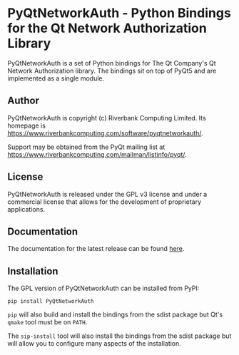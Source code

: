 # PyQtNetworkAuth - Python Bindings for the Qt Network Authorization Library

PyQtNetworkAuth is a set of Python bindings for The Qt Company's Qt Network
Authorization library.  The bindings sit on top of PyQt5 and are implemented as
a single module.


## Author

PyQtNetworkAuth is copyright (c) Riverbank Computing Limited.  Its homepage is
https://www.riverbankcomputing.com/software/pyqtnetworkauth/.

Support may be obtained from the PyQt mailing list at
https://www.riverbankcomputing.com/mailman/listinfo/pyqt/.


## License

PyQtNetworkAuth is released under the GPL v3 license and under a commercial
license that allows for the development of proprietary applications.


## Documentation

The documentation for the latest release can be found
[here](https://www.riverbankcomputing.com/static/Docs/PyQt5/).


## Installation

The GPL version of PyQtNetworkAuth can be installed from PyPI:

    pip install PyQtNetworkAuth

`pip` will also build and install the bindings from the sdist package but Qt's
`qmake` tool must be on `PATH`.

The `sip-install` tool will also install the bindings from the sdist package
but will allow you to configure many aspects of the installation.
